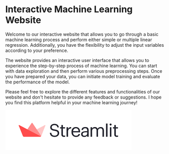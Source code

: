 # Interactive Machine Learning Website
Welcome to our interactive website that allows you to go through a basic machine learning process and perform either simple or multiple linear regression. Additionally, you have the flexibility to adjust the input variables according to your preference.

The website provides an interactive user interface that allows you to experience the step-by-step process of machine learning. You can start with data exploration and then perform various preprocessing steps. Once you have prepared your data, you can initiate model training and evaluate the performance of the model.

Please feel free to explore the different features and functionalities of our website and don't hesitate to provide any feedback or suggestions. I hope you find this platform helpful in your machine learning journey!

![Beschreibung des Bildes](Download.png)
